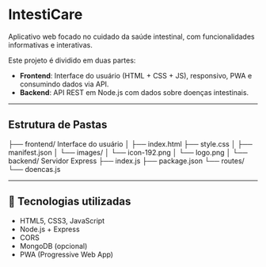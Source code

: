 # IntestiCare 

Aplicativo web focado no cuidado da saúde intestinal, com funcionalidades informativas e interativas.

Este projeto é dividido em duas partes:

- **Frontend**: Interface do usuário (HTML + CSS + JS), responsivo, PWA e consumindo dados via API.
- **Backend**: API REST em Node.js com dados sobre doenças intestinais.

---

## Estrutura de Pastas

├── frontend/ 
 Interface do usuário │ 
 ├── index.html 
 ├── style.css │ 
 ├── manifest.json │
 └── images/ 
 │ └── icon-192.png │ 
 └── logo.png 
 │ └── backend/ 
  Servidor Express 
  ├── index.js 
  ├── package.json
   └── routes/ 
   └── doencas.js



---

## 🔧 Tecnologias utilizadas

- HTML5, CSS3, JavaScript
- Node.js + Express
- CORS
- MongoDB (opcional)
- PWA (Progressive Web App)


